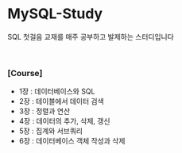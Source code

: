 # MySQL-Study

SQL 첫걸음 교재를 매주 공부하고 발제하는 스터디입니다

<br>

### [Course]

- 1장 : 데이터베이스와 SQL
- 2장 : 테이블에서 데이터 검색
- 3장 : 정렬과 연산
- 4장 : 데이터의 추가, 삭제, 갱신
- 5장 : 집계와 서브쿼리
- 6장 : 데이터베이스 객체 작성과 삭제